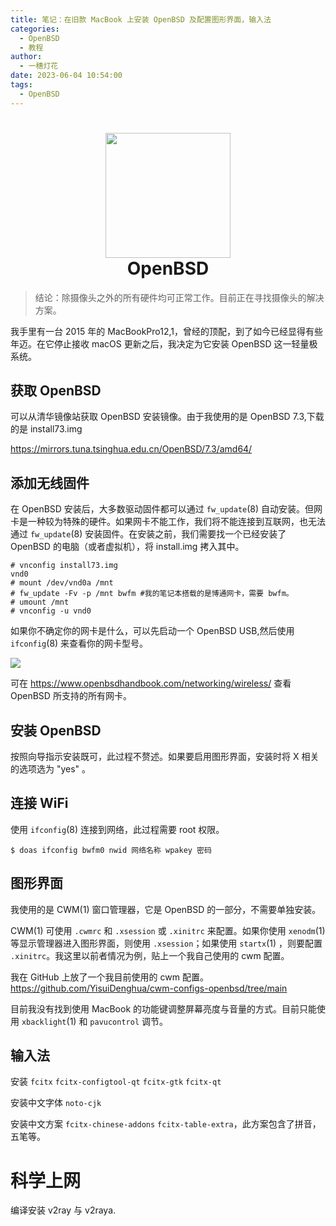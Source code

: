 ```yaml
---
title: 笔记：在旧款 MacBook 上安装 OpenBSD 及配置图形界面，输入法
categories:
  - OpenBSD
  - 教程
author:
  - 一穗灯花
date: 2023-06-04 10:54:00
tags:
  - OpenBSD
---
```


<h1 align="center">
  <img src="https://static.wikia.nocookie.net/logopedia/images/3/34/800px-OpenBSD_Logo_-_Cartoon_Puffy_with_textual_logo_below.svg.png/revision/latest?cb=20230127155203" width="200">
  <br>OpenBSD<br>
</h1>

> 结论：除摄像头之外的所有硬件均可正常工作。目前正在寻找摄像头的解决方案。

我手里有一台 2015 年的 MacBookPro12,1，曾经的顶配，到了如今已经显得有些年迈。在它停止接收 macOS 更新之后，我决定为它安装 OpenBSD 这一轻量极系统。

## 获取 OpenBSD

可以从清华镜像站获取 OpenBSD 安装镜像。由于我使用的是 OpenBSD 7.3,下载的是 install73.img

https://mirrors.tuna.tsinghua.edu.cn/OpenBSD/7.3/amd64/

## 添加无线固件

在 OpenBSD 安装后，大多数驱动固件都可以通过 `fw_update`(8) 自动安装。但网卡是一种较为特殊的硬件。如果网卡不能工作，我们将不能连接到互联网，也无法通过 `fw_update`(8) 安装固件。在安装之前，我们需要找一个已经安装了 OpenBSD 的电脑（或者虚拟机），将 install.img 拷入其中。

```
# vnconfig install73.img
vnd0
# mount /dev/vnd0a /mnt
# fw_update -Fv -p /mnt bwfm #我的笔记本搭载的是博通网卡，需要 bwfm。
# umount /mnt
# vnconfig -u vnd0
```

如果你不确定你的网卡是什么，可以先启动一个 OpenBSD USB,然后使用 `ifconfig`(8) 来查看你的网卡型号。

![](/images/bwfm.png)

可在 https://www.openbsdhandbook.com/networking/wireless/ 查看 OpenBSD 所支持的所有网卡。

## 安装 OpenBSD

按照向导指示安装既可，此过程不赘述。如果要启用图形界面，安装时将 X 相关的选项选为 "yes" 。

## 连接 WiFi

使用 `ifconfig`(8) 连接到网络，此过程需要 root 权限。

```
$ doas ifconfig bwfm0 nwid 网络名称 wpakey 密码
```

## 图形界面

我使用的是 CWM(1) 窗口管理器，它是 OpenBSD 的一部分，不需要单独安装。

CWM(1) 可使用 `.cwmrc` 和 `.xsession` 或 `.xinitrc` 来配置。如果你使用 `xenodm`(1) 等显示管理器进入图形界面，则使用 `.xsession`；如果使用 `startx`(1) ，则要配置 `.xinitrc`。我这里以前者情况为例，贴上一个我自己使用的 cwm 配置。

我在 GitHub 上放了一个我目前使用的 cwm 配置。https://github.com/YisuiDenghua/cwm-configs-openbsd/tree/main

目前我没有找到使用 MacBook 的功能键调整屏幕亮度与音量的方式。目前只能使用 `xbacklight`(1) 和 `pavucontrol` 调节。

## 输入法

安装 `fcitx` `fcitx-configtool-qt` `fcitx-gtk` `fcitx-qt`

安装中文字体 `noto-cjk`

安装中文方案 `fcitx-chinese-addons` `fcitx-table-extra`，此方案包含了拼音，五笔等。

# 科学上网

编译安装 v2ray 与 v2raya.
